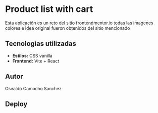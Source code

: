 # Product list with cart

Esta aplicación es un reto del sitio frontendmentor.io
todas las imagenes colores e idea original fueron obtenidos del sitio mencionado

## Tecnologías utilizadas

* **Estilos:** CSS vanilla
* **Frontend:** Vite + React

## Autor
Osvaldo Camacho Sanchez

## Deploy

